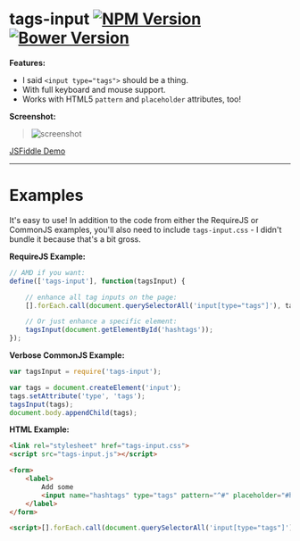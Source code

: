tags-input [![NPM Version](http://img.shields.io/npm/v/tags-input.svg?style=flat)](https://www.npmjs.org/package/tags-input) [![Bower Version](http://img.shields.io/bower/v/tags-input.svg?style=flat)](http://bower.io/search/?q=tags-input)
=========

**Features:**

- I said `<input type="tags">` should be a thing.
- With full keyboard and mouse support.
- Works with HTML5 `pattern` and `placeholder` attributes, too!

**Screenshot:**

> ![screenshot](http://cl.ly/image/3M3U1h1s2y0v/tags-screenshot.png)

[JSFiddle Demo](http://jsfiddle.net/developit/d5w4jpxq/)

---


Examples
========

It's easy to use! In addition to the code from either the RequireJS or CommonJS examples,
you'll also need to include `tags-input.css` - I didn't bundle it because that's a bit gross.

**RequireJS Example:**

```JavaScript
// AMD if you want:
define(['tags-input'], function(tagsInput) {

	// enhance all tag inputs on the page:
	[].forEach.call(document.querySelectorAll('input[type="tags"]'), tagsInput);

	// Or just enhance a specific element:
	tagsInput(document.getElementById('hashtags'));
});
```

**Verbose CommonJS Example:**

```JavaScript
var tagsInput = require('tags-input');

var tags = document.createElement('input');
tags.setAttribute('type', 'tags');
tagsInput(tags);
document.body.appendChild(tags);
```

**HTML Example:**

```html
<link rel="stylesheet" href="tags-input.css">
<script src="tags-input.js"></script>

<form>
	<label>
		Add some
		<input name="hashtags" type="tags" pattern="^#" placeholder="#hashtags">
	</label>
</form>

<script>[].forEach.call(document.querySelectorAll('input[type="tags"]'), tagsInput);</script>
```
